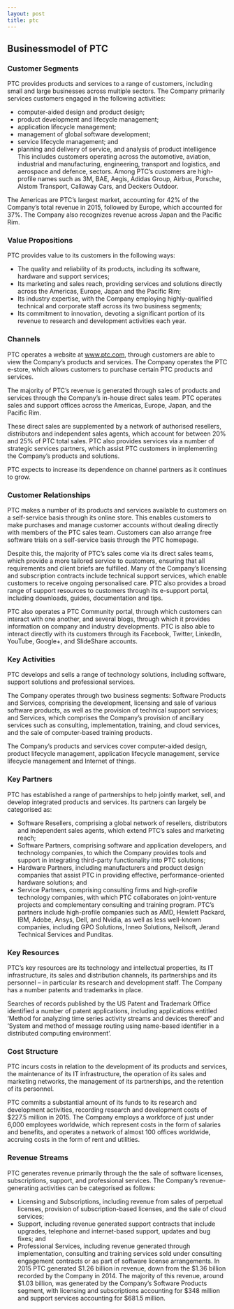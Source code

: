 ```yaml
---
layout: post
title: ptc
---
```


Businessmodel of PTC
---------------------

### Customer Segments

PTC provides products and services to a range of customers, including small and large businesses across multiple sectors. The Company primarily services customers engaged in the following activities:

 * computer-aided design and product design;
* product development and lifecycle management;
* application lifecycle management;
* management of global software development;
* service lifecycle management; and
* planning and delivery of service, and analysis of product intelligence
 This includes customers operating across the automotive, aviation, industrial and manufacturing, engineering, transport and logistics, and aerospace and defence, sectors. Among PTC’s customers are high-profile names such as 3M, BAE, Aegis, Adidas Group, Airbus, Porsche, Alstom Transport, Callaway Cars, and Deckers Outdoor.

The Americas are PTC’s largest market, accounting for 42% of the Company’s total revenue in 2015, followed by Europe, which accounted for 37%. The Company also recognizes revenue across Japan and the Pacific Rim.

### Value Propositions

PTC provides value to its customers in the following ways:

 * The quality and reliability of its products, including its software, hardware and support services;
* Its marketing and sales reach, providing services and solutions directly across the Americas, Europe, Japan and the Pacific Rim;
* Its industry expertise, with the Company employing highly-qualified technical and corporate staff across its two business segments;
* Its commitment to innovation, devoting a significant portion of its revenue to research and development activities each year.
 ### Channels

PTC operates a website at www.ptc.com, through customers are able to view the Company’s products and services. The Company operates the PTC e-store, which allows customers to purchase certain PTC products and services.

The majority of PTC’s revenue is generated through sales of products and services through the Company’s in-house direct sales team. PTC operates sales and support offices across the Americas, Europe, Japan, and the Pacific Rim.

These direct sales are supplemented by a network of authorised resellers, distributors and independent sales agents, which account for between 20% and 25% of PTC total sales. PTC also provides services via a number of strategic services partners, which assist PTC customers in implementing the Company’s products and solutions.

PTC expects to increase its dependence on channel partners as it continues to grow.

### Customer Relationships

PTC makes a number of its products and services available to customers on a self-service basis through its online store. This enables customers to make purchases and manage customer accounts without dealing directly with members of the PTC sales team. Customers can also arrange free software trials on a self-service basis through the PTC homepage.

Despite this, the majority of PTC’s sales come via its direct sales teams, which provide a more tailored service to customers, ensuring that all requirements and client briefs are fulfilled. Many of the Company’s licensing and subscription contracts include technical support services, which enable customers to receive ongoing personalised care. PTC also provides a broad range of support resources to customers through its e-support portal, including downloads, guides, documentation and tips.

PTC also operates a PTC Community portal, through which customers can interact with one another, and several blogs, through which it provides information on company and industry developments. PTC is also able to interact directly with its customers through its Facebook, Twitter, LinkedIn, YouTube, Google+, and SlideShare accounts.

### Key Activities

PTC develops and sells a range of technology solutions, including software, support solutions and professional services.

The Company operates through two business segments: Software Products and Services, comprising the development, licensing and sale of various software products, as well as the provision of technical support services; and Services, which comprises the Company’s provision of ancillary services such as consulting, implementation, training, and cloud services, and the sale of computer-based training products.

The Company’s products and services cover computer-aided design, product lifecycle management, application lifecycle management, service lifecycle management and Internet of things.

### Key Partners

PTC has established a range of partnerships to help jointly market, sell, and develop integrated products and services. Its partners can largely be categorised as:

 * Software Resellers, comprising a global network of resellers, distributors and independent sales agents, which extend PTC’s sales and marketing reach;
* Software Partners, comprising software and application developers, and technology companies, to which the Company provides tools and support in integrating third-party functionality into PTC solutions;
* Hardware Partners, including manufacturers and product design companies that assist PTC in providing effective, performance-oriented hardware solutions; and
* Service Partners, comprising consulting firms and high-profile technology companies, with which PTC collaborates on joint-venture projects and complementary consulting and training program.
 PTC’s partners include high-profile companies such as AMD, Hewlett Packard, IBM, Adobe, Ansys, Dell, and Nvidia, as well as less well-known companies, including GPO Solutions, Inneo Solutions, Neilsoft, Jerand Technical Services and Punditas.

### Key Resources

PTC’s key resources are its technology and intellectual properties, its IT infrastructure, its sales and distribution channels, its partnerships and its personnel – in particular its research and development staff. The Company has a number patents and trademarks in place.

Searches of records published by the US Patent and Trademark Office identified a number of patent applications, including applications entitled ‘Method for analyzing time series activity streams and devices thereof’ and ‘System and method of message routing using name-based identifier in a distributed computing environment’.

### Cost Structure

PTC incurs costs in relation to the development of its products and services, the maintenance of its IT infrastructure, the operation of its sales and marketing networks, the management of its partnerships, and the retention of its personnel.

PTC commits a substantial amount of its funds to its research and development activities, recording research and development costs of $227.5 million in 2015. The Company employs a workforce of just under 6,000 employees worldwide, which represent costs in the form of salaries and benefits, and operates a network of almost 100 offices worldwide, accruing costs in the form of rent and utilities.

### Revenue Streams

PTC generates revenue primarily through the the sale of software licenses, subscriptions, support, and professional services. The Company’s revenue-generating activities can be categorised as follows:

 * Licensing and Subscriptions, including revenue from sales of perpetual licenses, provision of subscription-based licenses, and the sale of cloud services;
* Support, including revenue generated support contracts that include upgrades, telephone and internet-based support, updates and bug fixes; and
* Professional Services, including revenue generated through implementation, consulting and training services sold under consulting engagement contracts or as part of software license arrangements.
 In 2015 PTC generated $1.26 billion in revenue, down from the $1.36 billion recorded by the Company in 2014. The majority of this revenue, around $1.03 billion, was generated by the Company’s Software Products segment, with licensing and subscriptions accounting for $348 million and support services accounting for $681.5 million.
